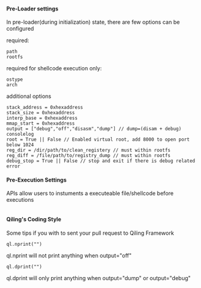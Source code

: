 #### Pre-Loader settings
In pre-loader(during initialization) state, there are few options can be configured

required:
```
path
rootfs
```

required for shellcode execution only:
```
ostype
arch
```

additional options
```
stack_address = 0xhexaddress
stack_size = 0xhexaddress
interp_base = 0xhexaddress
mmap_start = 0xhexaddress
output = ["debug","off","disasm","dump"] // dump=(disam + debug)
consolelog
root = True || False // Enabled virtual root, add 8000 to open port below 1024
reg_dir = /dir/path/to/clean_registery // must within rootfs
reg_diff = /file/path/to/registry_dump // must within rootfs
debug_stop = True || False // stop and exit if there is debug related error  
```
#### Pre-Execution Settings
APIs allow users to instuments a executeable file/shellcode before executions
```
```


#### Qiling's Coding Style
Some tips if you with to sent your pull request to Qiling Framework
```
ql.nprint("")
```
ql.nprint will not print anything when output="off"


```
ql.dprint("")
```
ql.dprint will only print anything when output="dump" or output="debug"

### 

